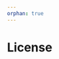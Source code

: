 ```yaml
---
orphan: true
---
```


# License

```{include} ../LICENSE

```
                                                                                                                                                                                                                                                                                                                                                